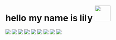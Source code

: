 <!---
lxren/lxren is a ✨ special ✨ repository because its `README.md` (this file) appears on your GitHub profile.
You can click the Preview link to take a look at your changes.
--->
# hello my name is lily <img src="https://github.com/lxren/lxren/assets/167150651/d0fa398d-1f80-4265-8566-35e29bff3551" width="50px">

<p>
  <img src ="https://img.shields.io/badge/Python-14354C?style=flat-square&logo=python&logoColor=white">
  <img src ="https://img.shields.io/badge/Pandas-130654?style=flat-square&logo=pandas&logoColor=white">
  <img src ="https://img.shields.io/badge/ScikitLearn-3499cd?style=flat-square&logo=scikitlearn&logoColor=white">
  <img src ="https://img.shields.io/badge/TensorFlow-FF6F00?style=flat-square&logo=tensorflow&logoColor=white">
  <img src ="https://img.shields.io/badge/PyTorch-ed4a27?style=flat-square&logo=pytorch&logoColor=white">
  <img src ="https://img.shields.io/badge/HTML5-e34c26?style=flat-square&logo=html5&logoColor=white">
  <img src ="https://img.shields.io/badge/CSS3-264de4?style=flat-square&logo=css3&logoColor=white">
  <img src ="https://img.shields.io/badge/JavaScript-f7df1e?style=flat-square&logo=javascript&logoColor=white">
  <img src ="https://img.shields.io/badge/Git-ef4f2f?style=flat-square&logo=git&logoColor=white">
</p>
  
  
<!--- ![white-cat-cat-oi](https://github.com/lxren/lxren/assets/167150651/d0fa398d-1f80-4265-8566-35e29bff3551) --->
